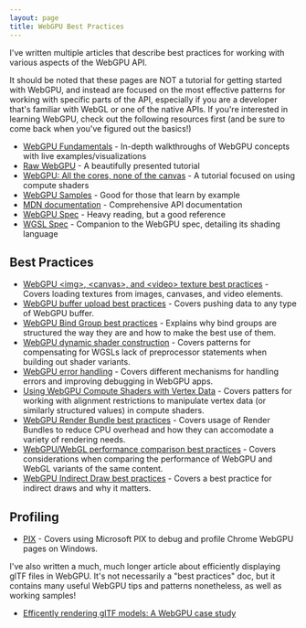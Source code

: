 ```yaml
---
layout: page
title: WebGPU Best Practices
---
```


I've written multiple articles that describe best practices for working with various aspects of the WebGPU API.

It should be noted that these pages are NOT a tutorial for getting started with WebGPU, and instead are focused on the
most effective patterns for working with specific parts of the API, especially if you are a developer that's familiar
with WebGL or one of the native APIs. If you're interested in learning WebGPU, check out the following resources first
(and be sure to come back when you've figured out the basics!)

 - [WebGPU Fundamentals](https://webgpufundamentals.org/) - In-depth walkthroughs of WebGPU concepts with live examples/visualizations
 - [Raw WebGPU](https://alain.xyz/blog/raw-webgpu) - A beautifully presented tutorial
 - [WebGPU: All the cores, none of the canvas](https://surma.dev/things/webgpu/) - A tutorial focused on using compute shaders
 - [WebGPU Samples](https://webgpu.github.io/webgpu-samples/) - Good for those that learn by example
 - [MDN documentation](https://developer.mozilla.org/en-US/docs/Web/API/WebGPU_API) - Comprehensive API documentation
 - [WebGPU Spec](https://gpuweb.github.io/gpuweb/) - Heavy reading, but a good reference
 - [WGSL Spec](https://gpuweb.github.io/gpuweb/wgsl) - Companion to the WebGPU spec, detailing its shading language

## Best Practices

 - [WebGPU &lt;img&gt;, &lt;canvas&gt;, and &lt;video&gt; texture best practices](./img-textures) - Covers loading textures from images, canvases, and video elements.
 - [WebGPU buffer upload best practices](./buffer-uploads) - Covers pushing data to any type of WebGPU buffer.
 - [WebGPU Bind Group best practices](./bind-groups) - Explains why bind groups are structured the way they are and how to make the best use of them.
 - [WebGPU dynamic shader construction](./dynamic-shader-construction) - Covers patterns for compensating for WGSLs lack of preprocessor statements when building out shader variants.
 - [WebGPU error handling](./error-handling) - Covers different mechanisms for handling errors and improving debugging in WebGPU apps.
 - [Using WebGPU Compute Shaders with Vertex Data](./compute-vertex-data) - Covers patters for working with alignment restrictions to manipulate vertex data (or similarly structured values) in compute shaders.
 - [WebGPU Render Bundle best practices](./render-bundles) - Covers usage of Render Bundles to reduce CPU overhead and how they can accomodate a variety of rendering needs.
 - [WebGPU/WebGL performance comparison best practices](./webgl-performance-comparison) - Covers considerations when comparing the performance of WebGPU and WebGL variants of the same content.
 - [WebGPU Indirect Draw best practices](./indirect-draws) - Covers a best practice for indirect draws and why it matters.

## Profiling

 - [PIX](../webgpu-profiling/pix) - Covers using Microsoft PIX to debug and profile Chrome WebGPU pages on Windows.

I've also written a much, much longer article about efficiently displaying glTF files in WebGPU. It's not necessarily a "best practices" doc, but it contains many useful WebGPU tips and patterns nonetheless, as well as working samples!
 - [Efficently rendering glTF models: A WebGPU case study ](https://toji.github.io/webgpu-gltf-case-study/)
